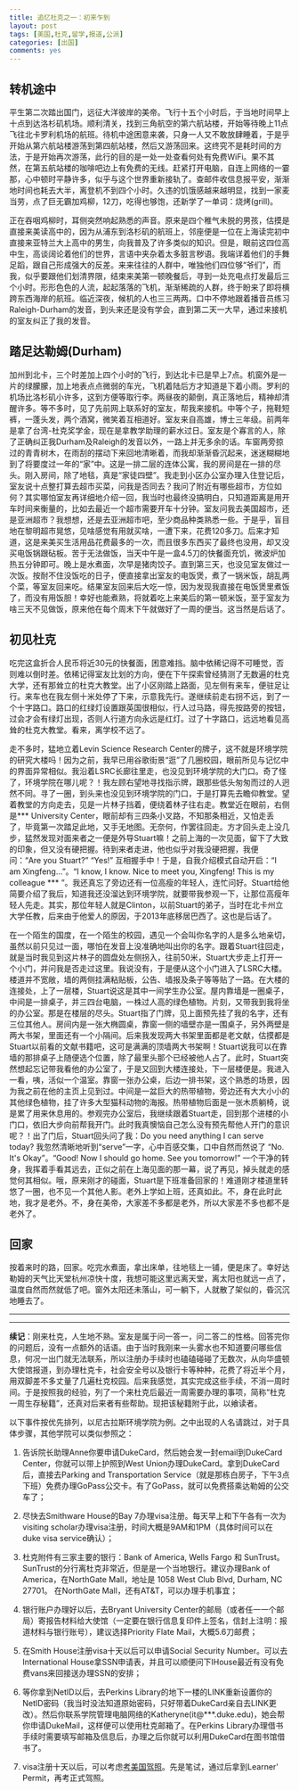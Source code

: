 ```yaml
---
title: 追忆杜克之一：初来乍到
layout: post
tags: [美国,杜克,留学,报道,公派]
categories: [出国]
comments: yes
---
```


## 转机途中

平生第二次踏出国门，远征大洋彼岸的美帝。飞行十五个小时后，于当地时间早上十点到达洛杉矶机场。顺利清关，找到三角航空的第六航站楼，开始等待晚上11点飞往北卡罗利机场的航班。待机中途困意来袭，只身一人又不敢放肆睡着，于是乎开始从第六航站楼游荡到第四航站楼，然后又游荡回来。这终究不是耗时间的方法，于是开始再次游荡，此行的目的是一处一处查看何处有免费WiFi。果不其然，在第五航站楼的咖啡吧边上有免费的无线。赶紧打开电脑，自连上网络的一霎那，心中顿时平静许多，似乎与这个世界重新接轨了。查邮件收信息报平安，渐渐地时间也耗去大半，离登机不到四个小时。久违的饥饿感越来越明显，找到一家麦当劳，点了巨无霸加鸡柳，12刀，吃得也够饱，还新学了一单词：烧烤(grill)。

正在吞咽鸡柳时，耳侧突然响起熟悉的声音。原来是四个稚气未脱的男孩，估摸是直接来美读高中的，因为从浦东到洛杉矶的航班上，邻座便是一位在上海读完初中直接来亚特兰大上高中的男生，向我普及了许多类似的知识。但是，眼前这四位高中生，高谈阔论着他们的世界，言语中夹杂着太多脏言秽语。我端详着他们的手舞足蹈，跟自己形成强大的反差。来来往往的人群中，唯独他们四位够“爷们”，而我，似乎要跟他们划清界限，结束来美第一顿晚餐后，寻到一处充电点打发最后三个小时。形形色色的人流，起起落落的飞机，渐渐稀疏的人群，终于盼来了即将横跨东西海岸的航班。临近深夜，候机的人也三三两两。口中不停地跟着播音员练习Raleigh-Durham的发音，到头来还是没有学会，直到第二天一大早，通过来接机的室友纠正了我的发音。

## 踏足达勒姆(Durham)

加州到北卡，三个时差加上四个小时的飞行，到达北卡已是早上7点。机窗外是一片的绿朦朦，加上地表点点微弱的车光，飞机着陆后方才知道是下着小雨。罗利的机场比洛杉矶小许多，这到方便等取行李。两昼夜的颠倒，真正落地后，精神却清醒许多。等不多时，见了先前网上联系好的室友，帮我来接机。中等个子，拖鞋短裤，一蓬头发，两个酒窝，微笑着互相道好。室友来自高雄，博士三年级。前两年是拿了台湾-杜克奖学金，现在是拿教学助理的薪水过日。室友是个寡言的人，除了正确纠正我Durham及Raleigh的发音以外，一路上并无多余的话。车窗两旁掠过的青青树木，在雨刮的摆动下来回地清晰着，而我却渐渐昏沉起来，迷迷糊糊地到了将要度过一年的“家”中。这是一排二层的连体公寓，我的房间是在一排的尽头。刚入房间，除了地毯，真是“家徒四壁”。我走到小区办公室办理入住登记后，室友说十点整打算去超市买菜，问我是否同去？我问了附近有哪些超市，方位如何？其实哪怕室友再详细地介绍一回，我当时也最终没搞明白，只知道距离是用开车时间来衡量的，比如去最近一个超市需要开车十分钟。室友问我去美国超市，还是亚洲超市？我想想，还是去亚洲超市吧，至少商品种类熟悉一些。于是乎，盲目地在黎明超市晃悠，见啥感觉有用就买啥，一遭下来，花费120多刀。后来才知道，这是来美买生活用品花费最多的一次，而且很多东西买了最终也没用，却又没买电饭锅跟砧板。苦于无法做饭，当天中午是一盒4.5刀的快餐面充饥，微波炉加热五分钟即可。晚上是水煮面，次早是猪肉饺子。直到第三天，也没见室友做过一次饭。按耐不住没饭吃的日子，便直接拿出室友的电饭煲，煮了一锅米饭，胡乱两个菜，等室友回来吃。结果室友回来后大吃一惊，因为发现我直接在电饭煲里煮饭了，而没有用饭胆！幸好也能煮熟，将就着吃上来美后的第一顿米饭，至于室友为啥三天不见做饭，原来他在每个周末下午就做好了一周的便当。这当然是后话了。

## 初见杜克

吃完这盒折合人民币将近30元的快餐面，困意难挡。脑中依稀记得不可睡觉，否则难以倒时差。依稀记得室友比划的方向，便在下午探索曾经猜测了无数遍的杜克大学，还有那耸立的杜克大教堂。出了小区刚踏上路面，见左侧有来车，便驻足让行。来车也在我左侧十米处停了下来，示意我先行。遂继续前走右拐不远，到了一个十字路口。路口的红绿灯设置跟英国很相似，行人过马路，得先按路旁的按钮，过会才会有绿灯出现，否则人行道方向永远是红灯。过了十字路口，远远地看见高耸的杜克大教堂。看来，离学校不远了。

走不多时，猛地立着Levin Science Research Center的牌子，这不就是环境学院的研究大楼吗！因为之前，我早已用谷歌街景“逛”了几圈校园，眼前所见与记忆中的界面异常相似。我沿着LSRC长廊往里走，也没见到环境学院的大门口。奇了怪了，环境学院在哪儿呢？！我左顾右望地寻找指示牌，跟那些低头匆匆而过的人迥然不同。寻了一圈，到头来也没见到环境学院的门口，于是打算先去瞻仰教堂。望着教堂的方向走去，见是一片林子挡着，便绕着林子往右走。教堂近在眼前，右侧是\*\*\* University Center，眼前却有三四条小叉路，不知那条相近，又怕走丢了，毕竟第一次踏足此地，又手无地图。无奈何，作罢往回走。方才回头走上没几步，猛然发现对面来者之一便是外导Stuart嘛！之前上海的一次见面，留下了大致的印象，但又没有硬把握。待到来者走进，他也似乎对我没硬把握，我便问：“Are you Stuart?” “Yes!” 互相握手中！于是，自我介绍模式自动开启：“I am Xingfeng...”。“I know, I know. Nice to meet you, Xingfeng! This is my colleague \*\*\* ”。我还真忘了旁边还有一位高瘦的年轻人，连忙问好。Stuart给他简要介绍了我后，知道我还没溜达到环境学院，就要带我参观一下，让那位高瘦年轻人先走。其实，那位年轻人就是Clinton，以前Stuart的弟子，当时在北卡州立大学任教，后来由于他爱人的原因，于2013年底移居巴西了。这也是后话了。

在一个陌生的国度，在一个陌生的校园，遇见一个会叫你名字的人是多么地亲切，虽然以前只见过一面，哪怕在发音上没准确地叫出你的名字。跟着Stuart往回走，就是当时我见到这片林子的圆盘处左侧拐入，往前50米，Stuart大步走上打开一个小门，并问我是否走过这里。我说没有，于是便从这个小门进入了LSRC大楼。楼道并不宽敞，墙的两侧挂满粘贴板，公告、墙报及条子等等贴了一路。在大楼的连接处，上了一层楼，Stuart说这是其中一间学生办公室。屋内靠墙是一圈桌子，中间是一排桌子，并三四台电脑，一株过人高的绿色植物。片刻，又带我到我将坐的办公室。那是在楼层的尽头。Stuart指了门牌，见上面预先挂了我的名字，还有三位其他人。房间内是一张大椭圆桌，靠窗一侧的墙壁亦是一围桌子，另外两壁是两大书架，里面还有一个小隔间。后来我发现两大书架里面都是老文献，估摸都是Stuart以前看的文献书籍吧，这可是满满的顶墙两大书架啊！Stuart说我可以在靠墙的那排桌子上随便选个位置，除了最里头那个已经被他人占了。此时，Stuart突然想起忘记带我看他的办公室了，于是又回到大楼连接处，下一层楼便是。我进入一看，咦，活似一个温室。靠窗一张办公桌，后边一排书架，这个熟悉的场景，因为我之前在他的主页上见到过。中间是一盆巨大的热带植物，旁边还有大大小小的其他绿色植物，挂了许多大型猫科动物的海报。热带植物后面是一张木质躺椅，说是累了用来休息用的。参观完办公室后，我继续跟着Stuart走，回到那个进楼的小门口，依旧大步向前帮我开门。此时我真懊恼自己怎么没有预先帮他人开门的意识呢？！出了门后，Stuart回头问了我：Do you need anything I can serve today? 我忽然清晰地听到“serve”一字，心中百感交集，口中自然而然说了 “No. It's Okay”。“Good! Now I should go home. See you tomorrow!” 一个干净的转身，我挥着手看其远去，正似之前在上海见面的那一幕，说了再见，掉头就走的感觉何其相似。哦，原来刚才的碰面，Stuart是下班准备回家的！难道刚才楼道里转悠了一圈，也不见一个其他人影。老外上学如上班，还真如此。不，身在此时此地，我才是老外。不，身在美帝，大家差不多都是老外，所以大家差不多也都不是老外了。

## 回家

按着来时的路，回家。吃完水煮面，拿出床单，往地毯上一铺，便是床了。幸好达勒姆的天气比天堂杭州凉快十度，我想可能这里远离天堂，离太阳也就远一点了，温度自然而然就低了吧。窗外太阳还未落山，可一躺下，人就散了架似的，昏沉沉地睡去了。

---
---

**续记**：刚来杜克，人生地不熟。室友是属于问一答一，问二答二的性格。回答完你的问题后，没有一点额外的话语。由于当时我刚来一头雾水也不知道要问哪些信息，何况一出门就无法联系，所以注册办手续时也磕磕碰碰了无数次，从向华盛顿大使馆报道，到办理杜克卡，社会安全号以及银行卡等种种，花费了将近半个月，用双脚差不多丈量了几遍杜克校园。后来我感觉，其实完成这些手续，不消一周时间。于是按照我的经验，列了一个来杜克后最近一周需要办理的事项，简称“杜克一周生存秘籍”，还真对后来者有些帮助。现把该秘籍附于此，以飨读者。

以下事件按优先排列，以尼古拉斯环境学院为例。之中出现的人名请跳过，对于具体步骤，其他学院可以类似参照之：

1.	告诉院长助理Anne你要申请DukeCard，然后她会发一封email到DukeCard Center，你就可以带上护照到West Union办理DukeCard。拿到DukeCard后，直接去Parking and Transportation Service（就是那栋白房子，下午3点下班）免费办理GoPass公交卡。有了GoPass，就可以免费搭乘达勒姆的公交车了；

2.	尽快去Smithware House的Bay 7办理visa注册。每天早上和下午各有一次为visiting scholar办理visa注册，时间大概是9AM和1PM（具体时间可以在duke visa service确认）；

3.	杜克附件有三家主要的银行：Bank of America, Wells Fargo 和 SunTrust。SunTrust的分行离杜克非常近，但是是一个当地银行。建议办理Bank of America，在NorthGate Mall，地址是 1058 West Club Blvd, Durham, NC 27701。 在NorthGate Mall，还有AT&T，可以办理手机事宜；

4.	银行账户办理好以后，去Bryant University Center的邮局（或者任一一个邮局）寄报告材料给大使馆（一定要在银行信息复印件上签名，信封上注明：报道材料与银行账号），建议选择Priority Flate Mail，大概5.6刀邮费；

5.	在Smith House注册visa十天以后可以申请Social Security Number。可以去International House拿SSN申请表，并且可以顺便问下IHouse最近有没有免费vans来回接送办理SSN的安排；

6.	等你拿到NetID以后，去Perkins Library的地下一楼的LINK重新设置你的NetID密码（我当时没法知道原始密码，只好带着DukeCard亲自去LINK更改）。然后你联系学院管理电脑网络的Katheryne(it@\*\*\*.duke.edu)，她会帮你申请DukeMail，这样便可以使用杜克邮箱了。在Perkins Library办理借书手续时需要填写邮箱及信息后，办理之后你就可以利用DukeCard在图书馆借书了。

7.	visa注册十天以后，可以考虑[考美国驾照](http://sixf.org/cn/2014/01/us-driver-license-nc/)。先是笔试，通过后拿到Learner' Permit，再考正式驾照。